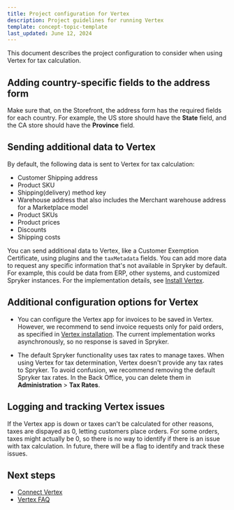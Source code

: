 ```yaml
---
title: Project configuration for Vertex
description: Project guidelines for running Vertex
template: concept-topic-template
last_updated: June 12, 2024
---
```


This document describes the project configuration to consider when using Vertex for tax calculation.

## Adding country-specific fields to the address form

Make sure that, on the Storefront, the address form has the required fields for each country. For example, the US store should have the **State** field, and the CA store should have the **Province** field.

## Sending additional data to Vertex

By default, the following data is sent to Vertex for tax calculation:

 - Customer Shipping address
 - Product SKU
 - Shipping(delivery) method key
 - Warehouse address that also includes the Merchant warehouse address for a Marketplace model
 - Product SKUs
 - Product prices
 - Discounts
 - Shipping costs

You can send additional data to Vertex, like a Customer Exemption Certificate, using plugins and the `taxMetadata` fields. You can add more data to request any specific information that's not available in Spryker by default. For example, this could be data from ERP, other systems, and customized Spryker instances. For the implementation details, see [Install Vertex](https://docs.spryker.com/docs/pbc/all/tax-management/{{page.version}}/base-shop/third-party-integrations/vertex/install-vertex.html#implement-vertex-specific-metadata-extender-plugins).

## Additional configuration options for Vertex

* You can configure the Vertex app for invoices to be saved in Vertex. However, we recommend to send invoice requests only for paid orders, as specified in [Vertex installation](https://docs.spryker.com/docs/pbc/all/tax-management/{{page.version}}/base-shop/third-party-integrations/vertex/install-vertex.html#optional-if-you-plan-to-send-invoices-to-vertex-through-oms-configure-your-payment-oms). The current implementation works asynchronously, so no response is saved in Spryker.

* The default Spryker functionality uses tax rates to manage taxes. When using Vertex for tax determination, Vertex doesn't provide any tax rates to Spryker. To avoid confusion, we recommend removing the default Spryker tax rates. In the Back Office, you can delete them in **Administration** > **Tax Rates**.

## Logging and tracking Vertex issues

If the Vertex app is down or taxes can't be calculated for other reasons, taxes are dispayed as 0, letting customers place orders. For some orders, taxes might actually be 0, so there is no way to identify if there is an issue with tax calculation. In future, there will be a flag to identify and track these issues.

## Next steps

* [Connect Vertex](/docs/pbc/all/tax-management/202404.0/base-shop/third-party-integrations/vertex/connect-vertex.html)
* [Vertex FAQ](/docs/pbc/all/tax-management/{{page.version}}/base-shop/third-party-integrations/vertex/vertex-faq.html)
